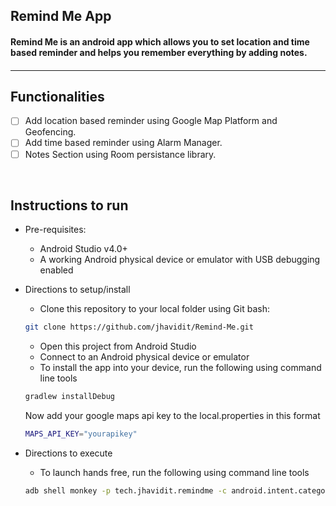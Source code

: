 <p align="left">
	<h2 align="left"> Remind Me App </h2>
	<h4 align="left"> Remind Me is an android app which allows you to set location and time based reminder and helps you remember everything by adding notes. <h4>
</p>

---

## Functionalities
- [ ] Add location based reminder using Google Map Platform and Geofencing.
- [ ] Add time based reminder using Alarm Manager.
- [ ] Notes Section using Room persistance library.
<br>
	
## Instructions to run

* Pre-requisites:
	-  Android Studio v4.0+
	-  A working Android physical device or emulator with USB debugging enabled

* Directions to setup/install
	- Clone this repository to your local folder using Git bash:
	```bash
	git clone https://github.com/jhavidit/Remind-Me.git
	```
	- Open this project from Android Studio
	- Connect to an Android physical device or emulator
	- To install the app into your device, run the following using command line tools
	```bash
	gradlew installDebug
	```
	Now add your google maps api key to the local.properties in this format
	```bash
	MAPS_API_KEY="yourapikey"
	```

* Directions to execute
	-  To launch hands free, run the following using command line tools
	```bash
	adb shell monkey -p tech.jhavidit.remindme -c android.intent.category.LAUNCHER 1
	```
  

<br>

<br>
<br>
